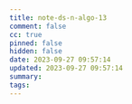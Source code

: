 ```yaml
---
title: note-ds-n-algo-13
comment: false
cc: true
pinned: false
hidden: false
date: 2023-09-27 09:57:14
updated: 2023-09-27 09:57:14
summary:
tags:
---
```



